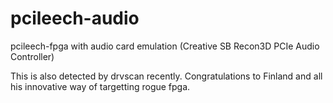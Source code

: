 # pcileech-audio
pcileech-fpga with audio card emulation (Creative SB Recon3D PCIe Audio Controller)

This is also detected by drvscan recently. Congratulations to Finland and all his innovative way of targetting rogue fpga.
